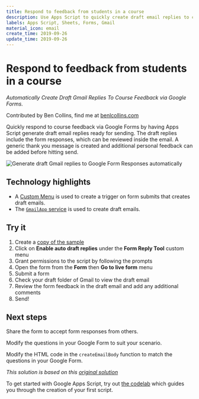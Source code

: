 ```yaml
---
title: Respond to feedback from students in a course
description: Use Apps Script to quickly create draft email replies to course feedback via Google Forms.
labels: Apps Script, Sheets, Forms, Gmail
material_icon: email
create_time: 2019-09-26
update_time: 2019-09-26
---
```


# Respond to feedback from students in a course

_Automatically Create Draft Gmail Replies To Course Feedback via Google Forms._

Contributed by Ben Collins, find me at [benlcollins.com][benlcollins-link]

Quickly respond to course feedback via Google Forms by having Apps Script generate draft email replies ready for sending. The draft replies include the form responses, which can be reviewed inside the email. A generic thank you message is created and additional personal feedback can be added before hitting send.

![Generate draft Gmail replies to Google Form Responses automatically][solution-gif]

## Technology highlights

- A [Custom Menu][custommenu-docs] is used to create a trigger on form submits that creates draft emails.
- The [`GmailApp` service][gmailapp-docs] is used to create draft emails.

## Try it

1. Create a [copy of the sample][sample-sheet-url]
1. Click on **Enable auto draft replies** under the **Form Reply Tool** custom menu
1. Grant permissions to the script by following the prompts
1. Open the form from the **Form** then **Go to live form** menu
1. Submit a form
1. Check your draft folder of Gmail to view the draft email
1. Review the form feedback in the draft email and add any additional comments
1. Send!

## Next steps

Share the form to accept form responses from others.

Modify the questions in your Google Form to suit your scenario.

Modify the HTML code in the `createEmailBody` function to match the questions in your Google Form.

_This solution is based on this [original solution][article-benlcollins]_

To get started with Google Apps Script, try out [the codelab][codelab]
which guides you through the creation of your first script.

[benlcollins-link]: https://www.benlcollins.com
[solution-gif]: https://www.benlcollins.com/wp-content/uploads/2019/09/courseFeedbackResponse.gif
[gmailapp-docs]: https://developers.google.com/apps-script/reference/gmail
[custommenu-docs]: https://developers.google.com/apps-script/guides/menus
[sample-sheet-url]: https://docs.google.com/spreadsheets/d/1rObN-HNAqrbLVEnecrtt2BOZAfcAbXrDmGSktfvY_eI/edit?usp=sharing
[article-benlcollins]: https://www.benlcollins.com/spreadsheets/google-forms-survey-tool/
[codelab]: https://codelabs.developers.google.com/codelabs/apps-script-intro
